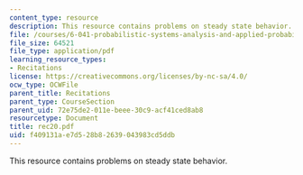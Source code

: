 ```yaml
---
content_type: resource
description: This resource contains problems on steady state behavior.
file: /courses/6-041-probabilistic-systems-analysis-and-applied-probability-spring-2006/f409131ae7d528b82639043983cd5ddb_rec20.pdf
file_size: 64521
file_type: application/pdf
learning_resource_types:
- Recitations
license: https://creativecommons.org/licenses/by-nc-sa/4.0/
ocw_type: OCWFile
parent_title: Recitations
parent_type: CourseSection
parent_uid: 72e75de2-011e-beee-30c9-acf41ced8ab8
resourcetype: Document
title: rec20.pdf
uid: f409131a-e7d5-28b8-2639-043983cd5ddb
---
```

This resource contains problems on steady state behavior.